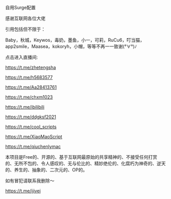 
自用Surge配置

感谢互联网各位大佬

引用包括但不限于：

Baby，秋城，Keywos，毒奶，墨鱼，小一，可莉，RuCu6，叮当猫，app2smile，Maasea，kokoryh，小帽，等等不再一一致谢(°∀°)ﾉ

点击进入直播间:

https://t.me/zhetengsha

https://t.me/h5683577

https://t.me/Aa28413761

https://t.me/chxm1023

https://t.me/ibilibili

https://t.me/ddgksf2021

https://t.me/cool_scripts

https://t.me/XiaoMaoScript

https://t.me/qiuchenlymac


本项目是Free的、开源的、基于互联网最原始的共享精神的、不接受任何打赏的、无所不包的、令人感叹的、无与伦比的、精妙绝伦的、化腐朽为神奇的、逆天的、养生的、抽象的、二次元的、OP的。

如有冒犯请联系我删除～


https://t.me/ijivei
